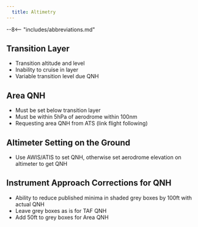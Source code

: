 ```yaml
---
  title: Altimetry
---
```


--8<-- "includes/abbreviations.md"

## Transition Layer
- Transition altitude and level
- Inability to cruise in layer
- Variable transition level due QNH

## Area QNH
- Must be set below transition layer
- Must be within 5hPa of aerodrome within 100nm
- Requesting area QNH from ATS (link flight following)

## Altimeter Setting on the Ground
- Use AWIS/ATIS to set QNH, otherwise set aerodrome elevation on altimeter to get QNH

## Instrument Approach Corrections for QNH
- Ability to reduce published minima in shaded grey boxes by 100ft with actual QNH
- Leave grey boxes as is for TAF QNH
- Add 50ft to grey boxes for Area QNH